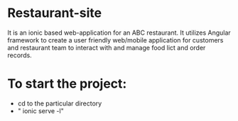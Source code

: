 # Restaurant-site

It is an ionic based web-application for an ABC restaurant. It utilizes Angular framework to create a user friendly web/mobile application for customers and restaurant team to interact with and manage food lict and order records.


# To start the project:
* cd to the particular directory
*  " ionic serve -l" 